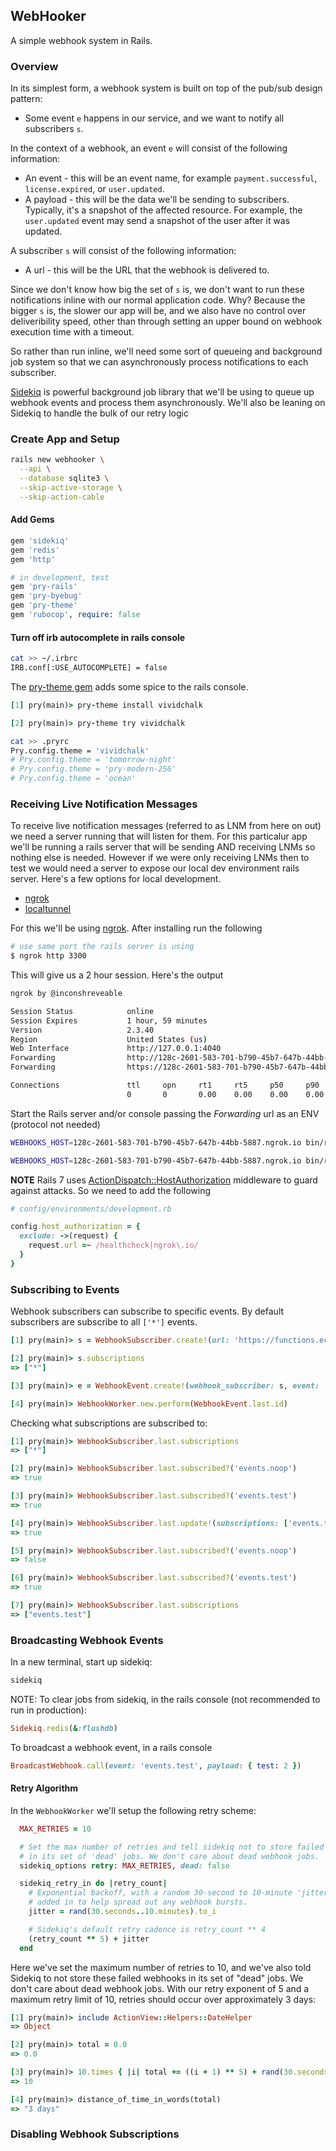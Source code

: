 ## WebHooker

A simple webhook system in Rails.


### Overview

In its simplest form, a webhook system is built on top of the pub/sub design pattern:
  - Some event `e` happens in our service, and we want to notify all subscribers `s`.

In the context of a webhook, an event `e` will consist of the following information:
  - An event - this will be an event name, for example `payment.successful`, `license.expired`, or `user.updated`.
  - A payload - this will be the data we'll be sending to subscribers. Typically, it's a snapshot of the affected resource. For example, the `user.updated` event may send a snapshot of the user after it was updated.

A subscriber `s` will consist of the following information:
  - A url - this will be the URL that the webhook is delivered to.

Since we don't know how big the set of `s` is, we don't want to run these notifications inline with our normal application code. Why? Because the bigger `s` is, the slower our app will be, and we also have no control over deliveribility speed, other than through setting an upper bound on webhook execution time with a timeout.

So rather than run inline, we'll need some sort of queueing and background job system so that we can asynchronously process notifications to each subscriber.

[Sidekiq](https://github.com/mperham/sidekiq) is powerful background job library that we'll be using to queue up webhook events and process them asynchronously. We'll also be leaning on Sidekiq to handle the bulk of our retry logic


### Create App and Setup

```bash
rails new webhooker \
  --api \
  --database sqlite3 \
  --skip-active-storage \
  --skip-action-cable
```

#### Add Gems
```ruby
gem 'sidekiq'
gem 'redis'
gem 'http'

# in development, test
gem 'pry-rails'
gem 'pry-byebug'
gem 'pry-theme'
gem 'rubocop', require: false
```

#### Turn off irb autocomplete in rails console

```bash
cat >> ~/.irbrc
IRB.conf[:USE_AUTOCOMPLETE] = false
```

The [pry-theme gem](https://github.com/kyrylo/pry-theme) adds some spice to the rails console.

```ruby
[1] pry(main)> pry-theme install vividchalk

[2] pry(main)> pry-theme try vividchalk
```

```bash
cat >> .pryrc
Pry.config.theme = 'vividchalk'
# Pry.config.theme = 'tomorrow-night'
# Pry.config.theme = 'pry-modern-256'
# Pry.config.theme = 'ocean'
```


### Receiving Live Notification Messages


To receive live notification messages (referred to as LNM from here on out) we need a server running that will listen for them.  For this particalur app we'll be running a rails server that will be sending AND receiving LNMs so nothing else is needed. However if we were only receiving LNMs then to test we would need a server to expose our local dev environment rails server.  Here's a few options for local development.

- [ngrok](https://ngrok.com/)
- [localtunnel](https://localtunnel.github.io/www/)


For this we'll be using [ngrok](https://ngrok.com/).  After installing run the following

```bash
# use same port the rails server is using
$ ngrok http 3300
```

This will give us a 2 hour session.  Here's the output

```bash
ngrok by @inconshreveable                                                                     (Ctrl+C to quit)

Session Status            online
Session Expires           1 hour, 59 minutes
Version                   2.3.40
Region                    United States (us)
Web Interface             http://127.0.0.1:4040
Forwarding                http://128c-2601-583-701-b790-45b7-647b-44bb-5887.ngrok.io -> http://localhost:3000
Forwarding                https://128c-2601-583-701-b790-45b7-647b-44bb-5887.ngrok.io -> http://localhost:3000

Connections               ttl     opn     rt1     rt5     p50     p90
                          0       0       0.00    0.00    0.00    0.00
```

Start the Rails server and/or console passing the *Forwarding* url as an ENV (protocol not needed)

```bash
WEBHOOKS_HOST=128c-2601-583-701-b790-45b7-647b-44bb-5887.ngrok.io bin/rails server -p 3300

WEBHOOKS_HOST=128c-2601-583-701-b790-45b7-647b-44bb-5887.ngrok.io bin/rails console
```

**NOTE** Rails 7 uses [ActionDispatch::HostAuthorization](https://api.rubyonrails.org/classes/ActionDispatch/HostAuthorization.html) middleware to guard against attacks.  So we need to add the following

```ruby
# config/environments/development.rb

config.host_authorization = {
  exclude: ->(request) {
    request.url =~ /healthcheck|ngrok\.io/
  }
}
```


### Subscribing to Events

Webhook subscribers can subscribe to specific events.  By default subscribers are subscribe to all `['*']` events.

```ruby
[1] pry(main)> s = WebhookSubscriber.create!(url: 'https://functions.ecorp.example/webhooks')

[2] pry(main)> s.subscriptions
=> ["*"]

[3] pry(main)> e = WebhookEvent.create!(webhook_subscriber: s, event: 'events.test', payload: { test: 1 })

[4] pry(main)> WebhookWorker.new.perform(WebhookEvent.last.id)
```

Checking what subscriptions are subscribed to:

```ruby
[1] pry(main)> WebhookSubscriber.last.subscriptions
=> ["*"]

[2] pry(main)> WebhookSubscriber.last.subscribed?('events.noop')
=> true

[3] pry(main)> WebhookSubscriber.last.subscribed?('events.test')
=> true

[4] pry(main)> WebhookSubscriber.last.update!(subscriptions: ['events.test'])
=> true

[5] pry(main)> WebhookSubscriber.last.subscribed?('events.noop')
=> false

[6] pry(main)> WebhookSubscriber.last.subscribed?('events.test')
=> true

[7] pry(main)> WebhookSubscriber.last.subscriptions
=> ["events.test"]
```


### Broadcasting Webhook Events

In a new terminal, start up sidekiq:
```bash
sidekiq
```

NOTE: To clear jobs from sidekiq, in the rails console (not recommended to run in production):

```ruby
Sidekiq.redis(&:flushdb)
```


To broadcast a webhook event, in a rails console
```ruby
BroadcastWebhook.call(event: 'events.test', payload: { test: 2 })
```


#### Retry Algorithm

In the `WebhookWorker` we'll setup the following retry scheme:

```ruby
  MAX_RETRIES = 10

  # Set the max number of retries and tell sidekiq not to store failed webhooks
  # in its set of 'dead' jobs. We don't care about dead webhook jobs.
  sidekiq_options retry: MAX_RETRIES, dead: false

  sidekiq_retry_in do |retry_count|
    # Exponential backoff, with a random 30-second to 10-minute 'jitter'
    # added in to help spread out any webhook bursts.
    jitter = rand(30.seconds..10.minutes).to_i

    # Sidekiq's default retry cadence is retry_count ** 4
    (retry_count ** 5) + jitter
  end
```

Here we've set the maximum number of retries to 10, and we've also told Sidekiq to not store these failed webhooks in its set of "dead" jobs. We don't care about dead webhook jobs. With our retry exponent of 5 and a maximum retry limit of 10, retries should occur over approximately 3 days:


```ruby
[1] pry(main)> include ActionView::Helpers::DateHelper
=> Object

[2] pry(main)> total = 0.0
=> 0.0

[3] pry(main)> 10.times { |i| total += ((i + 1) ** 5) + rand(30.seconds..10.minutes) }
=> 10

[4] pry(main)> distance_of_time_in_words(total)
=> "3 days"
```


### Disabling Webhook Subscriptions




